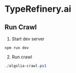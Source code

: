 # TypeRefinery.ai

## Run Crawl

1. Start dev server

```
npm run dev
```

2. Run crawl

```powershell
./algolia-crawl.ps1 
```